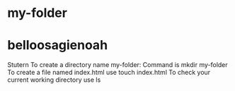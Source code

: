 # my-folder
# belloosagienoah
Stutern 
To create a directory name my-folder: Command is mkdir my-folder
To create a file named index.html use touch index.html
To check your current working directory use ls

